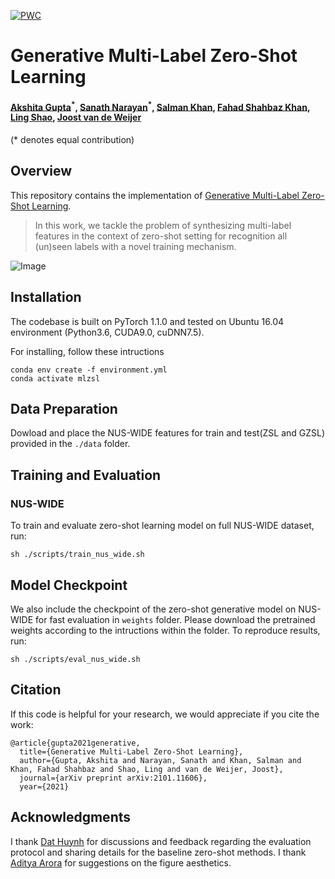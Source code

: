 [![PWC](https://img.shields.io/endpoint.svg?url=https://paperswithcode.com/badge/generative-multi-label-zero-shot-learning/multi-label-zero-shot-learning-on-nus-wide)](https://paperswithcode.com/sota/multi-label-zero-shot-learning-on-nus-wide?p=generative-multi-label-zero-shot-learning)

# Generative Multi-Label Zero-Shot Learning

#### [Akshita Gupta](https://scholar.google.com/citations?user=G01YeI0AAAAJ&hl=en)<sup>\*</sup>, [Sanath Narayan](https://scholar.google.com/citations?user=Bx7EFGoAAAAJ&hl=en)<sup>\*</sup>, [Salman Khan](https://scholar.google.com/citations?user=M59O9lkAAAAJ&hl=en), [Fahad Shahbaz Khan](https://scholar.google.es/citations?user=zvaeYnUAAAAJ&hl=en), [Ling Shao](https://scholar.google.com/citations?user=z84rLjoAAAAJ&hl=en), [Joost van de Weijer](https://scholar.google.com/citations?user=Gsw2iUEAAAAJ&hl=en) ####

(* denotes equal contribution)

## Overview
This repository contains the implementation of [Generative Multi-Label Zero-Shot Learning](https://arxiv.org/pdf/2101.11606.pdf).
> In this work, we tackle the problem of synthesizing multi-label features in the context of zero-shot setting for recognition all (un)seen labels with a novel training mechanism.

![Image](https://github.com/akshitac8/Generative_MLZSL/blob/main/images/arch.png)


## Installation
The codebase is built on PyTorch 1.1.0 and tested on Ubuntu 16.04 environment (Python3.6, CUDA9.0, cuDNN7.5).

For installing, follow these intructions
```
conda env create -f environment.yml
conda activate mlzsl
```

## Data Preparation

Dowload and place the NUS-WIDE features for train and test(ZSL and GZSL) provided in the `./data` folder.

## Training and Evaluation

### NUS-WIDE

To train and evaluate zero-shot learning model on full NUS-WIDE dataset, run:
```
sh ./scripts/train_nus_wide.sh
```
## Model Checkpoint

We also include the checkpoint of the zero-shot generative model on NUS-WIDE for fast evaluation in `weights` folder. Please download the pretrained weights according to the intructions within the folder. To reproduce results, run:
```
sh ./scripts/eval_nus_wide.sh
```
## Citation
If this code is helpful for your research, we would appreciate if you cite the work:
```
@article{gupta2021generative,
  title={Generative Multi-Label Zero-Shot Learning},
  author={Gupta, Akshita and Narayan, Sanath and Khan, Salman and Khan, Fahad Shahbaz and Shao, Ling and van de Weijer, Joost},
  journal={arXiv preprint arXiv:2101.11606},
  year={2021}
```

Acknowledgments
---------------

I thank [Dat Huynh](https://hbdat.github.io/) for discussions and feedback regarding the evaluation protocol and sharing details for the baseline zero-shot methods. I thank [Aditya Arora](https://adityac8.github.io/) for suggestions on the figure aesthetics.
